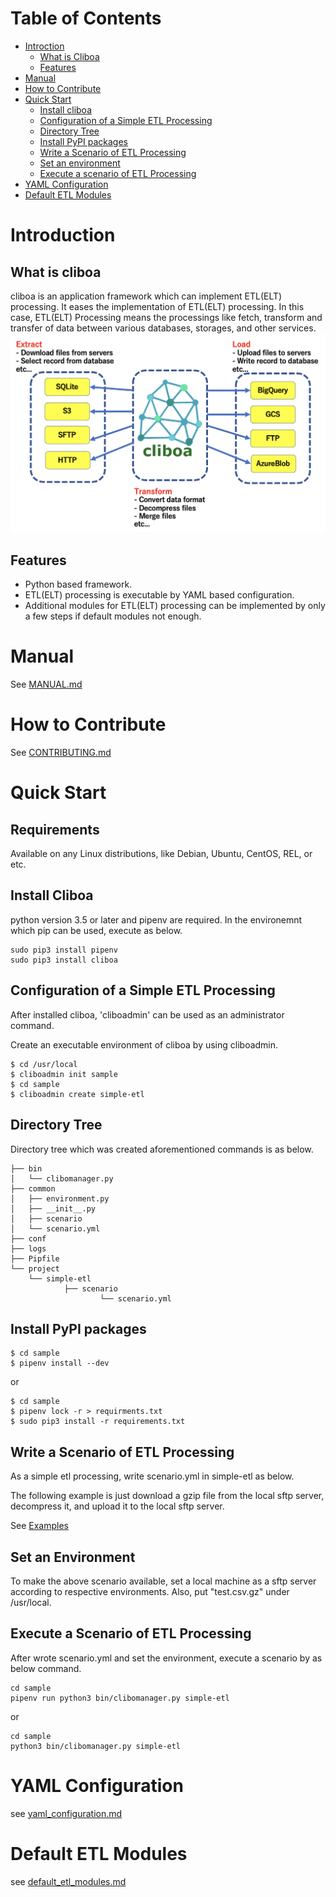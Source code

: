 # Table of Contents
* [Introction](#introduction)
  * [What is Cliboa](#what-is-cliboa)
  * [Features](#features)
* [Manual](#manual)
* [How to Contribute](#how-to-contribute)
* [Quick Start](#quick-start)
  * [Install cliboa](#install-cliboa)
  * [Configuration of a Simple ETL Processing](#configuration-of-a-simple-etl-processing)
  * [Directory Tree](#directory-tree)
  * [Install PyPI packages](#install-pypi-packages)
  * [Write a Scenario of ETL Processing](#write-a-scenario-of-etl-processing)
  * [Set an environment](#set-an-environment)
  * [Execute a scenario of ETL Processing](#execute-a-scenario-of-etl-processing)
* [YAML Configuration](#yaml-configuration)
* [Default ETL Modules](#default-etl-modules)

# Introduction
## What is cliboa
cliboa is an application framework which can implement ETL(ELT) processing. It eases the implementation of ETL(ELT) processing. In this case, ETL(ELT) Processing means the processings like fetch, transform and transfer of data between various databases, storages, and other services.
![](/cliboa_brief.png)

## Features
- Python based framework.
- ETL(ELT) processing is executable by YAML based configuration.
- Additional modules for ETL(ELT) processing can be implemented by only a few steps if default modules not enough.

# Manual
See [MANUAL.md](/MANUAL.md)

# How to Contribute
See [CONTRIBUTING.md](/CONTRIBUTING.md)


# Quick Start
## Requirements
Available on any Linux distributions, like Debian, Ubuntu, CentOS, REL, or etc.

## Install Cliboa
python version 3.5 or later and pipenv are required. In the environemnt which pip can be used, execute as below.

```
sudo pip3 install pipenv
sudo pip3 install cliboa
```

## Configuration of a Simple ETL Processing
After installed cliboa, 'cliboadmin' can be used as an administrator command. 

Create an executable environment of cliboa by using cliboadmin.

```
$ cd /usr/local
$ cliboadmin init sample
$ cd sample
$ cliboadmin create simple-etl
```

## Directory Tree
Directory tree which was created aforementioned commands is as below.

```
├── bin
│   └── clibomanager.py
├── common
│   ├── environment.py
│   ├── __init__.py
│   ├── scenario
│   └── scenario.yml
├── conf
├── logs
├── Pipfile
└── project
    └── simple-etl
            ├── scenario
                    └── scenario.yml
```

## Install PyPI packages
```
$ cd sample
$ pipenv install --dev
```
or
```
$ cd sample
$ pipenv lock -r > requirments.txt
$ sudo pip3 install -r requirements.txt
```

## Write a Scenario of ETL Processing
As a simple etl processing, write scenario.yml in simple-etl as below.

The following example is just download a gzip file from the local sftp server, decompress it, and upload it to the local sftp server.

See [Examples](docs/yaml_configuration.md#examples)

## Set an Environment
To make the above scenario available, set a local machine as a sftp server according to respective environments. Also, put "test.csv.gz" under /usr/local.

## Execute a Scenario of ETL Processing
After wrote scenario.yml and set the environment, execute a scenario by as below command.
```
cd sample
pipenv run python3 bin/clibomanager.py simple-etl
```
or
```
cd sample
python3 bin/clibomanager.py simple-etl
```

# YAML Configuration
see [yaml_configuration.md](/docs/yaml_configuration.md)

# Default ETL Modules
see [default_etl_modules.md](/docs/default_etl_modules.md)
